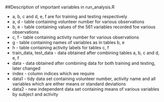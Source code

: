 ##Description of important variables in run_analysis.R

* a, b, c and d, e, f are for training and testing respectively
* a, d - table containing volunteer number for various observations
* b, e - table containing values of the 561 variables recorded foe various observations
* c, f - table containing activity number for various observations
* g - table containing names of variables as in tables b, e
* h - table containing activity labels for tables c, f
* train_data, test_data - data obtained after combining tables a, b, c and d, e, f
* data - data obtained after combining data for both training and testing, later changed
* index - column indices which we require
* data1 - tidy data set containing volunteer number, activity name and all variables which are either means or standard deviations
* data2 - new independent data set containing means of various variables by subject and activity
